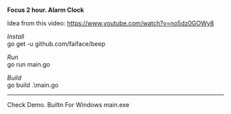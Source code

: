 **Focus 2 hour. Alarm Clock**

Idea from this video: https://www.youtube.com/watch?v=no5dz0GOWy8 

*Install*\
go get -u github.com/faiface/beep

*Run*\
go run main.go

*Build*\
go build .\main.go

----
Check Demo. Builtn For Windows main.exe